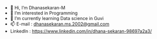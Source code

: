 - 👋 Hi, I’m Dhanasekaran-M
- 👀 I’m interested in Programming
- 🌱 I’m currently learning Data science in Guvi
- 📫 E-mail : dhanasekaran.ms.2002@gmail.com
- LinkedIn : https://www.linkedin.com/in/dhana-sekaran-98697a2a3/ 


<!---
Dhanasekaran-MS/Dhanasekaran-MS is a ✨ special ✨ repository because its `README.md` (this file) appears on your GitHub profile.
You can click the Preview link to take a look at your changes.
--->
